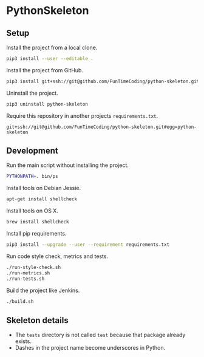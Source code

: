 # PythonSkeleton

## Setup

Install the project from a local clone.

```sh
pip3 install --user --editable .
```

Install the project from GitHub.

```sh
pip3 install git+ssh://git@github.com/FunTimeCoding/python-skeleton.git#egg=python-skeleton
```

Uninstall the project.

```sh
pip3 uninstall python-skeleton
```

Require this repository in another projects `requirements.txt`.

```
git+ssh://git@github.com/FunTimeCoding/python-skeleton.git#egg=python-skeleton
```


## Development

Run the main script without installing the project.

```sh
PYTHONPATH=. bin/ps
```

Install tools on Debian Jessie.

```sh
apt-get install shellcheck
```

Install tools on OS X.

```sh
brew install shellcheck
```

Install pip requirements.

```sh
pip3 install --upgrade --user --requirement requirements.txt
```

Run code style check, metrics and tests.

```sh
./run-style-check.sh
./run-metrics.sh
./run-tests.sh
```

Build the project like Jenkins.

```sh
./build.sh
```


## Skeleton details

* The `tests` directory is not called `test` because that package already exists.
* Dashes in the project name become underscores in Python.
